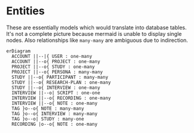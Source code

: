 # Entities
These are essentially models which would translate into database tables. It's not a complete picture because mermaid is unable to display single nodes. Also relationships like `many-many` are ambiguous due to indirection.

```mermaid
erDiagram
  ACCOUNT ||--|{ USER : one-many
  ACCOUNT ||--o{ PROJECT : one-many
  PROJECT ||--o{ STUDY : one-many
  PROJECT ||--o{ PERSONA : many-many
  STUDY ||--o{ PARTICIPANT : many-many
  STUDY ||--o{ RESEARCH-PLAN : one-many
  STUDY ||--o{ INTERVIEW : one-many
  INTERVIEW ||--o| SCRIPT : one-one
  INTERVIEW ||--o{ RECORDING : one-many
  INTERVIEW ||--o{ NOTE : one-many
  TAG }o--o{ NOTE : many-many
  TAG }o--o{ INTERVIEW : many-many
  TAG }o--o| STUDY : many-one
  RECORDING |o--o{ NOTE : one-many
```
